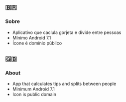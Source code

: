## 🇧🇷
### Sobre
* Aplicativo que caclula gorjeta e divide entre pessoas
* Mínimo Android 7.1
* Ícone é domínio público 
## 🇬🇧
### About
* App that calculates tips and splits between people
* Minimum Android 7.1
* Icon is public domain
